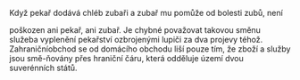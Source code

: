
Když pekař dodává chléb zubaři a zubař mu pomůže od bolesti zubů, není

poškozen ani pekař, ani zubař. Je chybné považovat takovou směnu služeba vyplenění pekařství ozbrojenými lupiči za dva projevy téhož. Zahraničníobchod se od domácího obchodu liší pouze tím, že zboží a služby jsou smě-ňovány přes hraniční čáru, která odděluje území dvou suverénních států.
